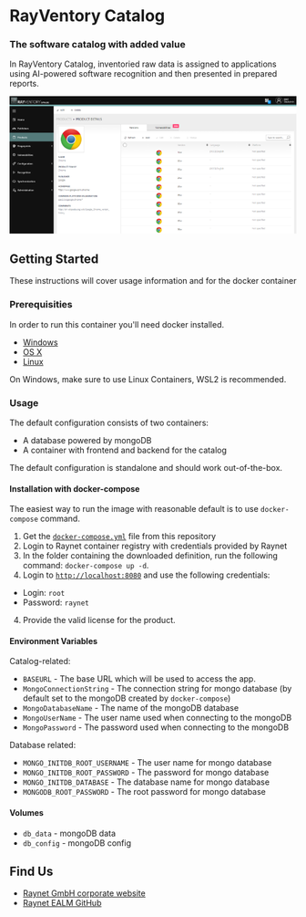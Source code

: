 
# RayVentory Catalog
###  The software catalog with added value
In RayVentory Catalog, inventoried raw data is assigned to applications using AI-powered software recognition and then presented in prepared reports.

![Screenshot](catalog.png)

## Getting Started
These instructions will cover usage information and for the docker container 

### Prerequisities
In order to run this container you'll need docker installed.

* [Windows](https://docs.docker.com/windows/started)
* [OS X](https://docs.docker.com/mac/started/)
* [Linux](https://docs.docker.com/linux/started/)

On Windows, make sure to use Linux Containers, WSL2 is recommended. 

### Usage
The default configuration consists of two containers:
* A database powered by mongoDB
* A container with frontend and backend for the catalog

The default configuration is standalone and should work out-of-the-box.

#### Installation with docker-compose
The easiest way to run the image with reasonable default is to use `docker-compose` command.

 1. Get the [`docker-compose.yml`](docker-compose.yml) file from this repository
 2. Login to Raynet container registry with credentials provided by Raynet
 3. In the folder containing the downloaded definition, run the following command: `docker-compose up -d`. 
 3. Login to [`http://localhost:8080`](http://localhost:8080) and use the following credentials:
- Login: `root`
- Password: `raynet`
 4. Provide the valid license for the product.

#### Environment Variables
Catalog-related:
* `BASEURL` - The base URL which will be used to access the app.
* `MongoConnectionString` - The connection string for mongo database (by default set to the mongoDB created by `docker-compose`)
* `MongoDatabaseName` - The name of the mongoDB database
* `MongoUserName` - The user name used when connecting to the mongoDB
* `MongoPassword` - The password used when connecting to the mongoDB

Database related:
* `MONGO_INITDB_ROOT_USERNAME` - The user name for mongo database
* `MONGO_INITDB_ROOT_PASSWORD` - The password for mongo database
* `MONGO_INITDB_DATABASE` - The database name for mongo database
* `MONGODB_ROOT_PASSWORD` - The root password for mongo database

#### Volumes

* `db_data` - mongoDB data
* `db_config` - mongoDB config

## Find Us

* [Raynet GmbH corporate website](https://raynet.de)
* [Raynet EALM GitHub](https://github.com/raynetEALM)